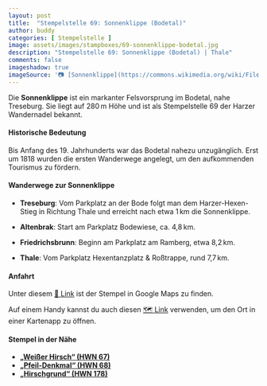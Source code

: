 ```yaml
---
layout: post
title:  "Stempelstelle 69: Sonnenklippe (Bodetal)"
author: buddy
categories: [ Stempelstelle ]
image: assets/images/stampboxes/69-sonnenklippe-bodetal.jpg
description: "Stempelstelle 69: Sonnenklippe (Bodetal) | Thale"
comments: false
imageshadow: true
imageSource: '📷 [Sonnenklippe](https://commons.wikimedia.org/wiki/File:Sonnenklippe.jpg) von <a href="//commons.wikimedia.org/wiki/User:B.Thomas95" title="User:B.Thomas95">Thomas Binder</a> unter Lizenz [CC BY-SA 4.0](https://creativecommons.org/licenses/by-sa/4.0)'
---
```


Die **Sonnenklippe** ist ein markanter Felsvorsprung im Bodetal, nahe Treseburg. Sie liegt auf 280 m Höhe und ist als Stempelstelle 69 der Harzer Wandernadel bekannt.

#### Historische Bedeutung

Bis Anfang des 19. Jahrhunderts war das Bodetal nahezu unzugänglich. Erst um 1818 wurden die ersten Wanderwege angelegt, um den aufkommenden Tourismus zu fördern.

#### Wanderwege zur Sonnenklippe

- **Treseburg**: Vom Parkplatz an der Bode folgt man dem Harzer-Hexen-Stieg in Richtung Thale und erreicht nach etwa 1 km die Sonnenklippe.

- **Altenbrak**: Start am Parkplatz Bodewiese, ca. 4,8 km.

- **Friedrichsbrunn**: Beginn am Parkplatz am Ramberg, etwa 8,2 km.

- **Thale**: Vom Parkplatz Hexentanzplatz & Roßtrappe, rund 7,7 km.

#### Anfahrt

Unter diesem [📍 Link](https://www.google.com/maps/dir/?api=1&origin=&destination=51.722%2C%2010.97013) ist der Stempel in Google Maps zu finden.

<div class="android-only">
  Auf einem Handy kannst du auch diesen 
  <a href="geo:51.722,10.97013">🗺️ Link</a> 
  verwenden, um den Ort in einer Kartenapp zu öffnen.
  <p></p>
</div>

#### Stempel in der Nähe

- [**„Weißer Hirsch“ (HWN 67)**](undefined)
- [**„Pfeil-Denkmal“ (HWN 68)**](/stempelstelle-68-pfeil-denkmal)
- [**„Hirschgrund“ (HWN 178)**](/stempelstelle-178-hirschgrund-am-gasthaus-koenigskrug)
